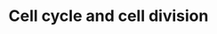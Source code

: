 ---
annotations:
- type: Pathway Ontology
  value: '"cell cycle pathway'
authors:
- Nsalomonis
- MaintBot
- BruceConklin
- MartijnVanIersel
- StephanieWiddison
- Christine Chichester
- Egonw
- Mkutmon
- Khanspers
- AdoBioInfo
- Eweitz
description: (From http://en.wikipedia.org/wiki/Cell_cycle) The cell cycle is the
  series of events that takes place in a cell leading to its division and duplication
  (replication). Regulation of the cell cycle involves processes crucial to the survival
  of a cell, including the detection and repair of genetic damage as well as the prevention
  of uncontrolled cell division. Two key classes of regulatory molecules, cyclins
  and cyclin-dependent kinases (CDKs), determine a cell's progress through the cell
  cycle.
last-edited: 2021-05-20
organisms:
- Saccharomyces cerevisiae
redirect_from:
- /index.php/Pathway:WP414
- /instance/WP414
schema-jsonld:
- '@context': https://schema.org/
  '@id': https://wikipathways.github.io/pathways/WP414.html
  '@type': Dataset
  creator:
    '@type': Organization
    name: WikiPathways
  description: (From http://en.wikipedia.org/wiki/Cell_cycle) The cell cycle is the
    series of events that takes place in a cell leading to its division and duplication
    (replication). Regulation of the cell cycle involves processes crucial to the
    survival of a cell, including the detection and repair of genetic damage as well
    as the prevention of uncontrolled cell division. Two key classes of regulatory
    molecules, cyclins and cyclin-dependent kinases (CDKs), determine a cell's progress
    through the cell cycle.
  keywords:
  - Cln1
  - Mec1
  - Mik1
  - Mad3
  - Cdc15
  - Pho4
  - Phosphate
  - Clb1
  - Mad1
  - MCM
  - Loc7
  - Mps1
  - Tem1
  - Cdc6
  - Scc2
  - Mcm2
  - Pho81
  - Clb3
  - Far1
  - Cln3
  - Hsl1
  - Fus3
  - Cdc4
  - Apc5
  - Cdc47
  - Apc8
  - Swi5
  - ORC
  - Bub2
  - Cdc53
  - Orc2
  - Cdc34
  - Pcl1
  - Cyclic AMP
  - Cdc28
  - Grr1
  - Swi4
  - Rad25
  - signaling pathway
  - Orc5
  - Pho2
  - Rad26
  - Cdc26
  - MAPK signaling
  - Esp1
  - Dbf20
  - Orc4
  - Cdc16
  - Gin4
  - Cks1
  - Swe1
  - Smc4
  - Rad9
  - 'Second messanger '
  - Pho85
  - Pho5
  - Apc4
  - Rad1
  - Orc6
  - Swi6
  - Cdc23
  - Mih1
  - DNA biosynthesis
  - Rad17
  - Cdc27
  - Ssn6
  - Rad24
  - Cdc5
  - Sic1
  - Skp1
  - Apc1
  - Mcm3
  - Apc2
  - Pho80
  - Orc1
  - Chk1
  - Tup1
  - Uba1
  - Cdc14
  - Crt1
  - Cdc54
  - Ycg1
  - Cdc45
  - APC
  - Pds1
  - Mec3
  - Rad53
  - Cdh1
  - Cdc46
  - Dam1
  - Hus1
  - Cak1
  - Esc5
  - Cdc7
  - Mbp1
  - Smc2
  - Brn1
  - Condensin
  - Apc11
  - Mad2
  - Mob1
  - Doc1
  - Byr4
  - Apc9
  - Dbf4
  - Bub1
  - Clb5
  - Hsl7
  - Sco1
  - Lte1
  - Cdc20
  - pathway
  - Met30
  - Orc3
  - Mcm6
  - Dbf2
  - Bub3
  - Dcd1
  license: CC0
  name: Cell cycle and cell division
seo: CreativeWork
title: Cell cycle and cell division
wpid: WP414
---